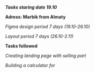 ***Tasks staring date 19.10***

**Adress: Marbik from Almaty**

*Figma design period 7 days (19.10-26.10)*

*Layout period 7 days (26.10-2.11)*

**Tasks followed**

*Creating landing page with selling part*

*Building a calculator for*